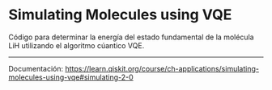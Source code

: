 # Simulating Molecules using VQE

Código para determinar la energía del estado fundamental de la molécula LiH utilizando el algoritmo cúantico VQE.

-----

Documentación: https://learn.qiskit.org/course/ch-applications/simulating-molecules-using-vqe#simulating-2-0

